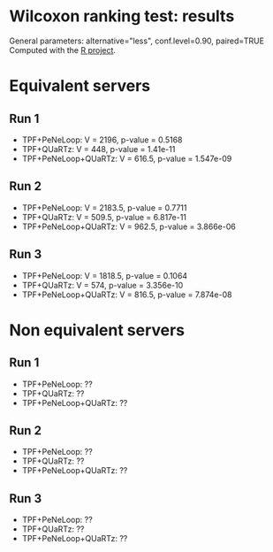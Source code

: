 Wilcoxon ranking test: results
==============

General parameters: alternative="less", conf.level=0.90, paired=TRUE
Computed with the [R project](http://www.r-project.org/).

# Equivalent servers

## Run 1

* TPF+PeNeLoop: V = 2196, p-value = 0.5168
* TPF+QUaRTz: V = 448, p-value = 1.41e-11
* TPF+PeNeLoop+QUaRTz: V = 616.5, p-value = 1.547e-09

## Run 2

* TPF+PeNeLoop: V = 2183.5, p-value = 0.7711
* TPF+QUaRTz: V = 509.5, p-value = 6.817e-11
* TPF+PeNeLoop+QUaRTz: V = 962.5, p-value = 3.866e-06

## Run 3

* TPF+PeNeLoop: V = 1818.5, p-value = 0.1064
* TPF+QUaRTz: V = 574, p-value = 3.356e-10
* TPF+PeNeLoop+QUaRTz: V = 816.5, p-value = 7.874e-08

# Non equivalent servers

## Run 1

* TPF+PeNeLoop: ??
* TPF+QUaRTz: ??
* TPF+PeNeLoop+QUaRTz: ??

## Run 2

* TPF+PeNeLoop: ??
* TPF+QUaRTz: ??
* TPF+PeNeLoop+QUaRTz: ??

## Run 3

* TPF+PeNeLoop: ??
* TPF+QUaRTz: ??
* TPF+PeNeLoop+QUaRTz: ??
